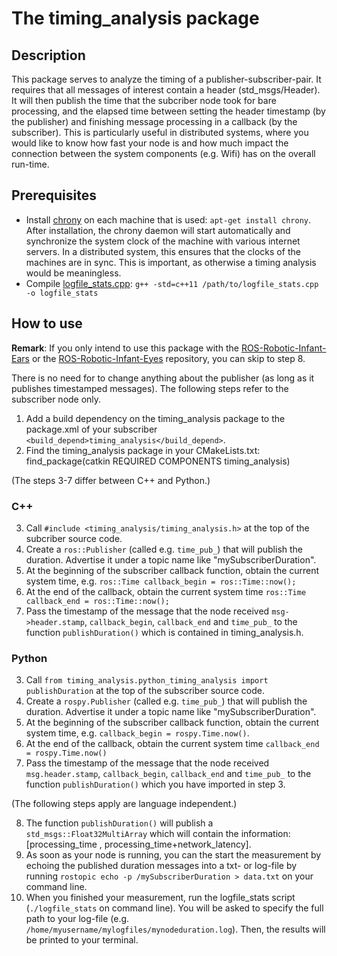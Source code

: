 # The timing_analysis package

## Description
This package serves to analyze the timing of a publisher-subscriber-pair. It requires that all messages of interest contain a header (std_msgs/Header). It will then publish the time that the subcriber node took for bare processing, and the elapsed time between setting the header timestamp (by the publisher) and finishing message processing in a callback (by the subscriber). This is particularly useful in distributed systems, where you would like to know how fast your node is and how much impact the connection between the system components (e.g. Wifi) has on the overall run-time.

## Prerequisites
- Install [chrony](https://chrony.tuxfamily.org/index.html) on each machine that is used: `apt-get install chrony`. After installation, the chrony daemon will start automatically and synchronize the system clock of the machine with various internet servers. In a distributed system, this ensures that the clocks of the machines are in sync. This is important, as otherwise a timing analysis would be meaningless.
- Compile [logfile_stats.cpp](src/timing_analysis/logfile_stats.cpp): `g++ -std=c++11 /path/to/logfile_stats.cpp -o logfile_stats`

## How to use

**Remark**: If you only intend to use this package with the [ROS-Robotic-Infant-Ears](https://github.com/pjckoch/ROS-Robotic-Infant-Ears.git) or the [ROS-Robotic-Infant-Eyes](https://github.com/pjckoch/ROS-Robotic-Infant-Eyes.git) repository, you can skip to step 8.

There is no need for to change anything about the publisher (as long as it publishes timestamped messages). The following steps refer to the subscriber node only.

1. Add a build dependency on the timing_analysis package to the package.xml of your subscriber `<build_depend>timing_analysis</build_depend>`.
2. Find the timing_analysis package in your CMakeLists.txt: find_package(catkin REQUIRED COMPONENTS timing_analysis)

(The steps 3-7 differ between C++ and Python.)

### C++

3. Call `#include <timing_analysis/timing_analysis.h>` at the top of the subcriber source code.
4. Create a `ros::Publisher` (called e.g. `time_pub_`) that will publish the duration. Advertise it under a topic name like "mySubscriberDuration".
5. At the beginning of the subscriber callback function, obtain the current system time, e.g. `ros::Time callback_begin = ros::Time::now();`
6. At the end of the callback, obtain the current system time `ros::Time callback_end = ros::Time::now();`
7. Pass the timestamp of the message that the node received `msg->header.stamp`, `callback_begin`, `callback_end` and `time_pub_` to the function `publishDuration()` which is contained in timing_analysis.h.


### Python
3. Call `from timing_analysis.python_timing_analysis import publishDuration` at the top of the subscriber source code.
4. Create a `rospy.Publisher` (called e.g. `time_pub_`) that will publish the duration. Advertise it under a topic name like "mySubscriberDuration".
5. At the beginning of the subscriber callback function, obtain the current system time, e.g. `callback_begin = rospy.Time.now()`.
6. At the end of the callback, obtain the current system time `callback_end = rospy.Time.now()`
7. Pass the timestamp of the message that the node received `msg.header.stamp`, `callback_begin`, `callback_end` and `time_pub_` to the function `publishDuration()` which you have imported in step 3.

(The following steps apply are language independent.)

8. The function `publishDuration()` will publish a `std_msgs::Float32MultiArray` which will contain the information:
[processing_time , processing_time+network_latency].
9. As soon as your node is running, you can the start the measurement by echoing the published duration messages into a txt- or log-file by running `rostopic echo -p /mySubscriberDuration > data.txt` on your command line.
10. When you finished your measurement, run the logfile_stats script (`./logfile_stats` on command line). You will be asked to specify the full path to your log-file (e.g. `/home/myusername/mylogfiles/mynodeduration.log`). Then, the results will be printed to your terminal.
